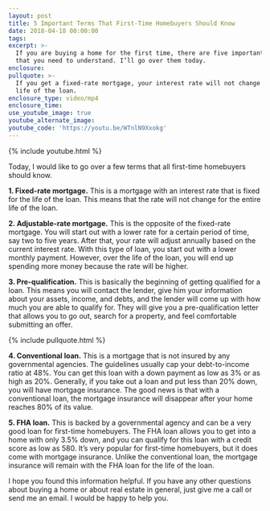 ```yaml
---
layout: post
title: 5 Important Terms That First-Time Homebuyers Should Know
date: 2018-04-18 00:00:00
tags:
excerpt: >-
  If you are buying a home for the first time, there are five important terms
  that you need to understand. I’ll go over them today.
enclosure:
pullquote: >-
  If you get a fixed-rate mortgage, your interest rate will not change for the
  life of the loan.
enclosure_type: video/mp4
enclosure_time:
use_youtube_image: true
youtube_alternate_image:
youtube_code: 'https://youtu.be/WTnlN9Xxokg'
---
```


{% include youtube.html %}

Today, I would like to go over a few terms that all first-time homebuyers should know. 

**1. Fixed-rate mortgage.** This is a mortgage with an interest rate that is fixed for the life of the loan. This means that the rate will not change for the entire life of the loan. 

**2. Adjustable-rate mortgage.** This is the opposite of the fixed-rate mortgage. You will start out with a lower rate for a certain period of time, say two to five years. After that, your rate will adjust annually based on the current interest rate. With this type of loan, you start out with a lower monthly payment. However, over the life of the loan, you will end up spending more money because the rate will be higher. 

**3. Pre-qualification.** This is basically the beginning of getting qualified for a loan. This means you will contact the lender, give him your information about your assets, income, and debts, and the lender will come up with how much you are able to qualify for. They will give you a pre-qualification letter that allows you to go out, search for a property, and feel comfortable submitting an offer. 

{% include pullquote.html %}

**4. Conventional loan.** This is a mortgage that is not insured by any governmental agencies. The guidelines usually cap your debt-to-income ratio at 48%. You can get this loan with a down payment as low as 3% or as high as 20%. Generally, if you take out a loan and put less than 20% down, you will have mortgage insurance. The good news is that with a conventional loan, the mortgage insurance will disappear after your home reaches 80% of its value. 

**5. FHA loan.** This is backed by a governmental agency and can be a very good loan for first-time homebuyers. The FHA loan allows you to get into a home with only 3.5% down, and you can qualify for this loan with a credit score as low as 580. It’s very popular for first-time homebuyers, but it does come with mortgage insurance. Unlike the conventional loan, the mortgage insurance will remain with the FHA loan for the life of the loan.

I hope you found this information helpful. If you have any other questions about buying a home or about real estate in general, just give me a call or send me an email. I would be happy to help you.